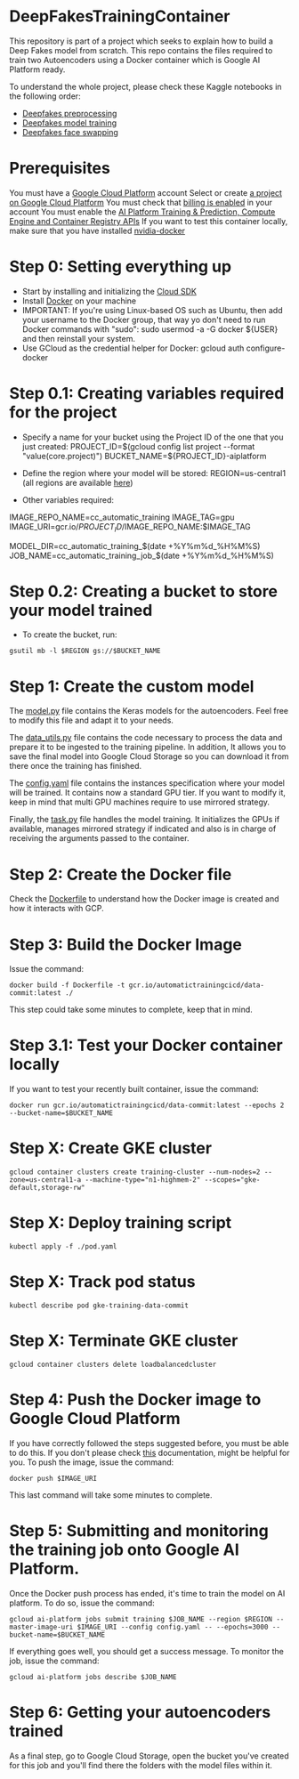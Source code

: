 # DeepFakesTrainingContainer
This repository is part of a project which seeks to explain how to build a Deep Fakes model from scratch. This repo contains the files required to train two Autoencoders using a Docker container which is Google AI Platform ready.

To understand the whole project, please check these Kaggle notebooks in the following order:
* [Deepfakes preprocessing](https://www.kaggle.com/sergiovirahonda/deepfakes-preprocessing)
* [Deepfakes model training](https://www.kaggle.com/sergiovirahonda/deepfakes-model-training)
* [Deepfakes face swapping](https://www.kaggle.com/sergiovirahonda/deepfakes-face-swapping)

# Prerequisites
You must have a [Google Cloud Platform](https://cloud.google.com/) account
Select or create [a project on Google Cloud Platform](https://console.cloud.google.com/projectselector2/home/dashboard)
You must check that [billing is enabled](https://cloud.google.com/billing/docs/how-to/modify-project) in your account
You must enable the [AI Platform Training & Prediction, Compute Engine and Container Registry APIs](https://console.cloud.google.com/flows/enableapi?apiid=ml.googleapis.com,compute_component,containerregistry.googleapis.com)
If you want to test this container locally, make sure that you have installed [nvidia-docker](https://github.com/NVIDIA/nvidia-docker#quickstart)

# Step 0: Setting everything up
* Start by installing and initializing the [Cloud SDK](https://cloud.google.com/sdk/docs/quickstart)
* Install [Docker](https://docs.docker.com/engine/install/) on your machine 
* IMPORTANT: If you're using Linux-based OS such as Ubuntu, then add your username to the Docker group, that way yo don't need to run Docker commands with "sudo": sudo usermod -a -G docker ${USER} and then reinstall your system.
* Use GCloud as the credential helper for Docker: gcloud auth configure-docker

# Step 0.1: Creating variables required for the project

* Specify a name for your bucket using the Project ID of the one that you just created:
PROJECT_ID=$(gcloud config list project --format "value(core.project)")
BUCKET_NAME=${PROJECT_ID}-aiplatform

* Define the region where your model will be stored:
REGION=us-central1 (all regions are available [here](https://cloud.google.com/ml-engine/docs/regions))

* Other variables required:

IMAGE_REPO_NAME=cc_automatic_training
IMAGE_TAG=gpu
IMAGE_URI=gcr.io/$PROJECT_ID/$IMAGE_REPO_NAME:$IMAGE_TAG

MODEL_DIR=cc_automatic_training_$(date +%Y%m%d_%H%M%S)
JOB_NAME=cc_automatic_training_job_$(date +%Y%m%d_%H%M%S)

# Step 0.2: Creating a bucket to store your model trained
* To create the bucket, run:
```
gsutil mb -l $REGION gs://$BUCKET_NAME
```

# Step 1: Create the custom model
The [model.py](model.py) file contains the Keras models for the autoencoders. Feel free to modify this file and adapt it to your needs.

The [data_utils.py](data_utils.py) file contains the code necessary to process the data and prepare it to be ingested to the training pipeline. In addition, It allows you to save the final model into Google Cloud Storage so you can download it from there once the training has finished.

The [config.yaml](config.yaml) file contains the instances specification where your model will be trained. It contains now a standard GPU tier. If you want to modify it, keep in mind that multi GPU machines require to use mirrored strategy.

Finally, the [task.py](task.py) file handles the model training. It initializes the GPUs if available, manages mirrored strategy if indicated and also is in charge of receiving the arguments passed to the container.

# Step 2: Create the Docker file
Check the [Dockerfile](Dockerfile) to understand how the Docker image is created and how it interacts with GCP.

# Step 3: Build the Docker Image
Issue the command:
```
docker build -f Dockerfile -t gcr.io/automatictrainingcicd/data-commit:latest ./
```
This step could take some minutes to complete, keep that in mind.

# Step 3.1: Test your Docker container locally
If you want to test your recently built container, issue the command:
```
docker run gcr.io/automatictrainingcicd/data-commit:latest --epochs 2 --bucket-name=$BUCKET_NAME
```

# Step X: Create GKE cluster
```
gcloud container clusters create training-cluster --num-nodes=2 --zone=us-central1-a --machine-type="n1-highmem-2" --scopes="gke-default,storage-rw"
```

# Step X: Deploy training script
```
kubectl apply -f ./pod.yaml
```

# Step X: Track pod status
```
kubectl describe pod gke-training-data-commit
```

# Step X: Terminate GKE cluster
```
gcloud container clusters delete loadbalancedcluster
```

# Step 4: Push the Docker image to Google Cloud Platform
If you have correctly followed the steps suggested before, you must be able to do this. If you don't please check [this](https://cloud.google.com/container-registry/docs/pushing-and-pulling) documentation, might be helpful for you. To push the image, issue the command:
```
docker push $IMAGE_URI
```
This last command will take some minutes to complete.

# Step 5: Submitting and monitoring the training job onto Google AI Platform.
Once the Docker push process has ended, it's time to train the model on AI platform. To do so, issue the command:
```
gcloud ai-platform jobs submit training $JOB_NAME --region $REGION --master-image-uri $IMAGE_URI --config config.yaml -- --epochs=3000 --bucket-name=$BUCKET_NAME
```
If everything goes well, you should get a success message. To monitor the job, issue the command:
```
gcloud ai-platform jobs describe $JOB_NAME
```
# Step 6: Getting your autoencoders trained
As a final step, go to Google Cloud Storage, open the bucket you've created for this job and you'll find there the folders with the model files within it.
